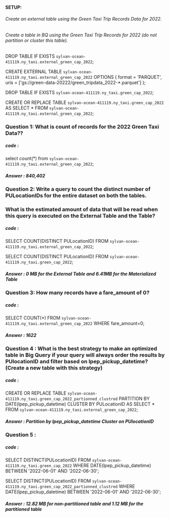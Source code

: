 #### SETUP:
###### Create an external table using the Green Taxi Trip Records Data for 2022.
###### Create a table in BQ using the Green Taxi Trip Records for 2022 (do not partition or cluster this table).


DROP TABLE IF EXISTS `sylvan-ocean-411119.ny_taxi.external_green_cap_2022`;

CREATE EXTERNAL TABLE `sylvan-ocean-411119.ny_taxi.external_green_cap_2022`
OPTIONS (
  format = 'PARQUET',
  uris = ['gs://green-data-20222/green_tripdata_2022-*.parquet']
);

DROP TABLE IF EXISTS `sylvan-ocean-411119.ny_taxi.green_cap_2022`;

CREATE OR REPLACE TABLE `sylvan-ocean-411119.ny_taxi.green_cap_2022` AS
SELECT * FROM `sylvan-ocean-411119.ny_taxi.external_green_cap_2022`;


### Question 1: What is count of records for the 2022 Green Taxi Data??
##### code : 
select count(*) from `sylvan-ocean-411119.ny_taxi.external_green_cap_2022`;
##### Answer : 840,402

### Question 2: Write a query to count the distinct number of PULocationIDs for the entire dataset on both the tables.
### What is the estimated amount of data that will be read when this query is executed on the External Table and the Table?

##### code : 
SELECT COUNT(DISTINCT PULocationID) FROM `sylvan-ocean-411119.ny_taxi.external_green_cap_2022`;

SELECT COUNT(DISTINCT PULocationID) FROM `sylvan-ocean-411119.ny_taxi.green_cap_2022`;
##### Answer :  0 MB for the External Table and 6.41MB for the Materialized Table



### Question 3: How many records have a fare_amount of 0? 
##### code : 
SELECT COUNT(*) FROM `sylvan-ocean-411119.ny_taxi.external_green_cap_2022` WHERE fare_amount=0;
##### Answer : 1622


### Question 4 : What is the best strategy to make an optimized table in Big Query if your query will always order the results by PUlocationID and filter based on lpep_pickup_datetime? (Create a new table with this strategy)

##### code : 
CREATE OR REPLACE TABLE `sylvan-ocean-411119.ny_taxi.green_cap_2022_partionned_clustred`
PARTITION BY DATE(lpep_pickup_datetime)
CLUSTER BY PULocationID AS
SELECT * FROM `sylvan-ocean-411119.ny_taxi.external_green_cap_2022`;

##### Answer :  Partition by lpep_pickup_datetime Cluster on PUlocationID

### Question 5 :

##### code : 
SELECT DISTINCT(PULocationID)
FROM `sylvan-ocean-411119.ny_taxi.green_cap_2022`
WHERE DATE(lpep_pickup_datetime) BETWEEN '2022-06-01' AND '2022-06-30';

SELECT DISTINCT(PULocationID)
FROM `sylvan-ocean-411119.ny_taxi.green_cap_2022_partionned_clustred`
WHERE DATE(lpep_pickup_datetime) BETWEEN '2022-06-01' AND '2022-06-30';

##### Answer :  12.82 MB for non-partitioned table and 1.12 MB for the partitioned table
